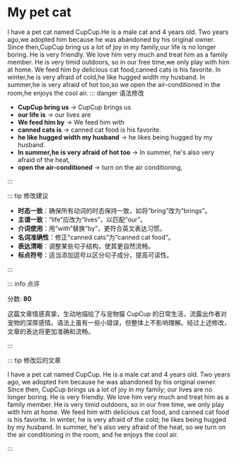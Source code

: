 # My pet cat
I have a pet cat named CupCup.He is a male cat and 4 years old.
Two years ago,we adopted him because he was abandoned by his original owner.
Since then,CupCup bring us a lot of joy in my family,our life is no longer boring.
He is very friendly. We love him very much and treat him as a family member.
He is very timid outdoors, so in our free time,we only play with him at home.
We feed him by delicious cat food,canned cats is his favorite.
In winter,he is very afraid of cold,he like hugged width my husband.
In summer,he is very afraid of hot too,so we open the air-conditioned in the room,he enjoys the cool air.
::: danger 语法修改

- **CupCup bring us** -> CupCup brings us
- **our life is** -> our lives are
- **We feed him by** -> We feed him with
- **canned cats is** -> canned cat food is his favorite.
- **he like hugged width my husband** -> he likes being hugged by my husband.
- **In summer,he is very afraid of hot too** -> In summer, he's also very afraid of the heat,
- **open the air-conditioned** -> turn on the air conditioning,

:::

::: tip 修改建议

- **时态一致**：确保所有动词的时态保持一致，如将“bring”改为“brings”。
- **主谓一致**：“life”应改为“lives”，以匹配“our”。
- **介词使用**：用“with”替换“by”，更符合英文表达习惯。
- **名词准确性**：修正“canned cats”为“canned cat food”。
- **表达清晰**：调整某些句子结构，使其更自然流畅。
- **标点符号**：适当添加逗号以区分句子成分，提高可读性。

:::

::: info 点评

分数: **80**

这篇文章情感真挚，生动地描绘了与宠物猫 CupCup 的日常生活，流露出作者对宠物的深厚感情。语法上虽有一些小错误，但整体上不影响理解。经过上述修改，文章的表达将更加准确和流畅。

:::

::: tip 修改后的文章

I have a pet cat named CupCup. He is a male cat and 4 years old. Two years ago, we adopted him because he was abandoned by his original owner. Since then, CupCup brings us a lot of joy in my family; our lives are no longer boring. He is very friendly. We love him very much and treat him as a family member. He is very timid outdoors, so in our free time, we only play with him at home. We feed him with delicious cat food, and canned cat food is his favorite. In winter, he is very afraid of the cold; he likes being hugged by my husband. In summer, he's also very afraid of the heat, so we turn on the air conditioning in the room, and he enjoys the cool air.

:::
